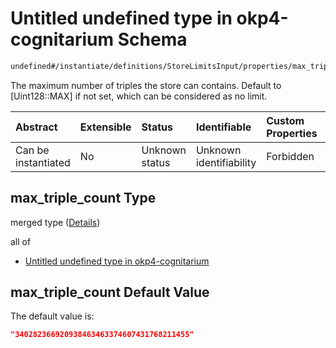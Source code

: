 # Untitled undefined type in okp4-cognitarium Schema

```txt
undefined#/instantiate/definitions/StoreLimitsInput/properties/max_triple_count
```

The maximum number of triples the store can contains. Default to \[Uint128::MAX] if not set, which can be considered as no limit.

| Abstract            | Extensible | Status         | Identifiable            | Custom Properties | Additional Properties | Access Restrictions | Defined In                                                                     |
| :------------------ | :--------- | :------------- | :---------------------- | :---------------- | :-------------------- | :------------------ | :----------------------------------------------------------------------------- |
| Can be instantiated | No         | Unknown status | Unknown identifiability | Forbidden         | Allowed               | none                | [okp4-cognitarium.json\*](schema/okp4-cognitarium.json "open original schema") |

## max\_triple\_count Type

merged type ([Details](okp4-cognitarium-instantiatemsg-definitions-storelimitsinput-properties-max_triple_count.md))

all of

*   [Untitled undefined type in okp4-cognitarium](okp4-cognitarium-instantiatemsg-definitions-storelimitsinput-properties-max_triple_count-allof-0.md "check type definition")

## max\_triple\_count Default Value

The default value is:

```json
"340282366920938463463374607431768211455"
```
